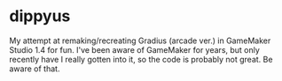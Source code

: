 # dippyus
My attempt at remaking/recreating Gradius (arcade ver.) in GameMaker Studio 1.4 for fun.
I've been aware of GameMaker for years, but only recently have I really gotten into it, so the code is probably not great. Be aware of that.